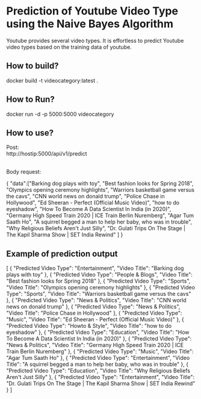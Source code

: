 <h1>Prediction of Youtube Video Type using the Naive Bayes Algorithm</h1>

<p>Youtube provides several video types. It is effortless to predict Youtube video types based on the training data of youtube.</p>

<h2>How to build?</h2>

<p> docker build -t videocategory:latest .</p>

<h2>How to Run?</h2>

<p>
docker run -d -p 5000:5000 videocategory



</p>

<h2>How to use?</h2>

<p>
Post:</br>
http://hostip:5000/api/v1/predict

</p>
<p>

<br/>
Body request: </br>

{
    "data":["Barking dog plays with toy",
        "Best fashion looks for Spring 2018",
        "Olympics opening ceremony highlights",
        "Warriors basketball game versus the cavs",
        "CNN world news on donald trump",
        "Police Chase in Hollywood",
        "Ed Sheeran - Perfect (Official Music Video)",
        "how to do eyeshadow",
        "How To Become A Data Scientist In India (in 2020)",
        "Germany High Speed Train 2020 | ICE Train Berlin Nuremberg",
        "Agar Tum Saath Ho",
        "A squirrel begged a man to help her baby, who was in trouble",
        "Why Religious Beliefs Aren't Just Silly",
        "Dr. Gulati Trips On The Stage | The Kapil Sharma Show | SET India Rewind"
         ]
}

</P>

<h2>Example of prediction output</h2>

<p>

[
    {
        "Predicted Video Type": "Entertainment",
        "Video Title": "Barking dog plays with toy"
    },
    {
        "Predicted Video Type": "People & Blogs",
        "Video Title": "Best fashion looks for Spring 2018"
    },
    {
        "Predicted Video Type": "Sports",
        "Video Title": "Olympics opening ceremony highlights"
    },
    {
        "Predicted Video Type": "Sports",
        "Video Title": "Warriors basketball game versus the cavs"
    },
    {
        "Predicted Video Type": "News & Politics",
        "Video Title": "CNN world news on donald trump"
    },
    {
        "Predicted Video Type": "News & Politics",
        "Video Title": "Police Chase in Hollywood"
    },
    {
        "Predicted Video Type": "Music",
        "Video Title": "Ed Sheeran - Perfect (Official Music Video)"
    },
    {
        "Predicted Video Type": "Howto & Style",
        "Video Title": "how to do eyeshadow"
    },
    {
        "Predicted Video Type": "Education",
        "Video Title": "How To Become A Data Scientist In India (in 2020)"
    },
    {
        "Predicted Video Type": "News & Politics",
        "Video Title": "Germany High Speed Train 2020 | ICE Train Berlin Nuremberg"
    },
    {
        "Predicted Video Type": "Music",
        "Video Title": "Agar Tum Saath Ho"
    },
    {
        "Predicted Video Type": "Entertainment",
        "Video Title": "A squirrel begged a man to help her baby, who was in trouble"
    },
    {
        "Predicted Video Type": "Education",
        "Video Title": "Why Religious Beliefs Aren't Just Silly"
    },
    {
        "Predicted Video Type": "Entertainment",
        "Video Title": "Dr. Gulati Trips On The Stage | The Kapil Sharma Show | SET India Rewind"
    }
]

</p>

